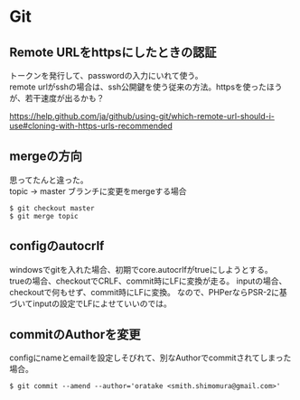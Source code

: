 # Git

## Remote URLをhttpsにしたときの認証
トークンを発行して、passwordの入力にいれて使う。  
remote urlがsshの場合は、ssh公開鍵を使う従来の方法。httpsを使ったほうが、若干速度が出るかも？

https://help.github.com/ja/github/using-git/which-remote-url-should-i-use#cloning-with-https-urls-recommended

## mergeの方向
思ってたんと違った。  
topic -> master ブランチに変更をmergeする場合
```
$ git checkout master
$ git merge topic
```

## configのautocrlf
windowsでgitを入れた場合、初期でcore.autocrlfがtrueにしようとする。  
trueの場合、checkoutでCRLF、commit時にLFに変換が走る。
inputの場合、checkoutで何もせず、commit時にLFに変換。
なので、PHPerならPSR-2に基づいてinputの設定でLFによせていいのでは。

## commitのAuthorを変更

configにnameとemailを設定しそびれて、別なAuthorでcommitされてしまった場合。

```
$ git commit --amend --author='oratake <smith.shimomura@gmail.com>'
```
